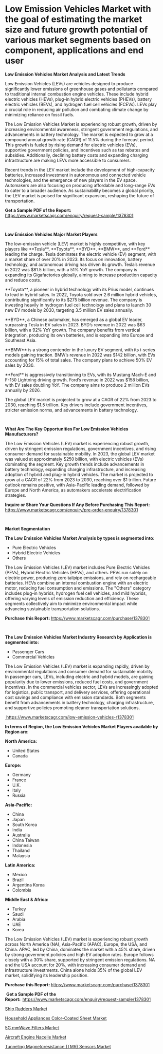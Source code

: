 <p><h1>Low Emission Vehicles Market with the goal of estimating the market size and future growth potential of various market segments based on component, applications and end user</h1></p><p><strong>Low Emission Vehicles Market Analysis and Latest Trends</strong></p>
<p><p>Low Emission Vehicles (LEVs) are vehicles designed to produce significantly lower emissions of greenhouse gases and pollutants compared to traditional internal combustion engine vehicles. These include hybrid electric vehicles (HEVs), plug-in hybrid electric vehicles (PHEVs), battery electric vehicles (BEVs), and hydrogen fuel cell vehicles (FCEVs). LEVs play a crucial role in reducing air pollution and combating climate change by minimizing reliance on fossil fuels.</p><p>The Low Emission Vehicles Market is experiencing robust growth, driven by increasing environmental awareness, stringent government regulations, and advancements in battery technology. The market is expected to grow at a compound annual growth rate (CAGR) of 11.5% during the forecast period. This growth is fueled by rising demand for electric vehicles (EVs), supportive government policies, and incentives such as tax rebates and subsidies. Additionally, declining battery costs and expanding charging infrastructure are making LEVs more accessible to consumers.</p><p>Recent trends in the LEV market include the development of high-capacity batteries, increased investment in autonomous and connected vehicle technologies, and the emergence of new players in the EV space. Automakers are also focusing on producing affordable and long-range EVs to cater to a broader audience. As sustainability becomes a global priority, the LEV market is poised for significant expansion, reshaping the future of transportation.</p></p>
<p><strong>Get a Sample PDF of the Report:&nbsp;</strong> <a href="https://www.marketscagr.com/enquiry/request-sample/1378301?utm_campaign=1920&utm_medium=2&utm_source=Github&utm_content=ia&utm_term=21012025&utm_id=low-emission-vehicles">https://www.marketscagr.com/enquiry/request-sample/1378301</a></p>
<p>&nbsp;</p>
<p><strong>Low Emission Vehicles Major Market Players</strong></p>
<p><p>The low-emission vehicle (LEV) market is highly competitive, with key players like **Tesla**, **Toyota**, **BYD**, **BMW**, and **Ford** leading the charge. Tesla dominates the electric vehicle (EV) segment, with a market share of over 20% in 2023. Its focus on innovation, battery technology, and autonomous driving has driven its growth. Tesla’s revenue in 2022 was $81.5 billion, with a 51% YoY growth. The company is expanding its Gigafactories globally, aiming to increase production capacity and reduce costs.</p><p>**Toyota**, a pioneer in hybrid technology with its Prius model, continues to lead in hybrid sales. In 2022, Toyota sold over 2.6 million hybrid vehicles, contributing significantly to its $275 billion revenue. The company is investing heavily in hydrogen fuel cell technology and plans to launch 30 new EV models by 2030, targeting 3.5 million EV sales annually.</p><p>**BYD**, a Chinese automaker, has emerged as a global EV leader, surpassing Tesla in EV sales in 2023. BYD’s revenue in 2022 was $63 billion, with a 92% YoY growth. The company benefits from vertical integration, producing its own batteries, and is expanding into Europe and Southeast Asia.</p><p>**BMW** is a strong contender in the luxury EV segment, with its i-series models gaining traction. BMW’s revenue in 2022 was $142 billion, with EVs accounting for 15% of total sales. The company plans to achieve 50% EV sales by 2030.</p><p>**Ford** is aggressively transitioning to EVs, with its Mustang Mach-E and F-150 Lightning driving growth. Ford’s revenue in 2022 was $158 billion, with EV sales doubling YoY. The company aims to produce 2 million EVs annually by 2026.</p><p>The global LEV market is projected to grow at a CAGR of 22% from 2023 to 2030, reaching $1.5 trillion. Key drivers include government incentives, stricter emission norms, and advancements in battery technology.</p></p>
<p>&nbsp;</p>
<p><strong>What Are The Key Opportunities For Low Emission Vehicles Manufacturers?</strong></p>
<p><p>The Low Emission Vehicles (LEV) market is experiencing robust growth, driven by stringent emission regulations, government incentives, and rising consumer demand for sustainable mobility. In 2023, the global LEV market was valued at approximately $250 billion, with electric vehicles (EVs) dominating the segment. Key growth trends include advancements in battery technology, expanding charging infrastructure, and increasing adoption of hybrid and plug-in hybrid vehicles. The market is projected to grow at a CAGR of 22% from 2023 to 2030, reaching over $1 trillion. Future outlook remains positive, with Asia-Pacific leading demand, followed by Europe and North America, as automakers accelerate electrification strategies.</p></p>
<p><strong>Inquire or Share Your Questions If Any Before Purchasing This Report:</strong> <a href="https://www.marketscagr.com/enquiry/pre-order-enquiry/1378301?utm_campaign=1920&utm_medium=2&utm_source=Github&utm_content=ia&utm_term=21012025&utm_id=low-emission-vehicles">https://www.marketscagr.com/enquiry/pre-order-enquiry/1378301</a></p>
<p>&nbsp;</p>
<p><strong>Market Segmentation</strong></p>
<p><strong>The Low Emission Vehicles Market Analysis by types is segmented into:</strong></p>
<p><ul><li>Pure Electric Vehicles</li><li>Hybrid Electric Vehicles</li><li>Others</li></ul></p>
<p><p>The Low Emission Vehicles (LEV) market includes Pure Electric Vehicles (PEVs), Hybrid Electric Vehicles (HEVs), and others. PEVs run solely on electric power, producing zero tailpipe emissions, and rely on rechargeable batteries. HEVs combine an internal combustion engine with an electric motor, reducing fuel consumption and emissions. The "Others" category includes plug-in hybrids, hydrogen fuel cell vehicles, and mild hybrids, offering varying levels of emission reduction and efficiency. These segments collectively aim to minimize environmental impact while advancing sustainable transportation solutions.</p></p>
<p><strong>Purchase this Report:&nbsp;</strong><a href="https://www.marketscagr.com/purchase/1378301?utm_campaign=1920&utm_medium=2&utm_source=Github&utm_content=ia&utm_term=21012025&utm_id=low-emission-vehicles">https://www.marketscagr.com/purchase/1378301</a></p>
<p>&nbsp;</p>
<p><strong>The Low Emission Vehicles Market Industry Research by Application is segmented into:</strong></p>
<p><ul><li>Passenger Cars</li><li>Commercial Vehicles</li></ul></p>
<p><p>The Low Emission Vehicles (LEV) market is expanding rapidly, driven by environmental regulations and consumer demand for sustainable mobility. In passenger cars, LEVs, including electric and hybrid models, are gaining popularity due to lower emissions, reduced fuel costs, and government incentives. In the commercial vehicles sector, LEVs are increasingly adopted for logistics, public transport, and delivery services, offering operational cost savings and compliance with emission standards. Both segments benefit from advancements in battery technology, charging infrastructure, and supportive policies promoting cleaner transportation solutions.</p></p>
<p><a href="https://www.marketscagr.com/low-emission-vehicles-r1378301?utm_campaign=1920&utm_medium=2&utm_source=Github&utm_content=ia&utm_term=21012025&utm_id=low-emission-vehicles">&nbsp;https://www.marketscagr.com/low-emission-vehicles-r1378301</a></p>
<p><strong>In terms of Region, the Low Emission Vehicles Market Players available by Region are:</strong></p>
<p>
    <p> <strong> North America: </strong>
        <ul>
            <li>United States</li>
            <li>Canada</li>
        </ul>
        </p> 
    <p> <strong> Europe: </strong>
        <ul>
            <li>Germany</li>
            <li>France</li>
            <li>U.K.</li>
            <li>Italy</li>
            <li>Russia</li>
        </ul>
        </p> 
    <p> <strong> Asia-Pacific: </strong>
        <ul>
            <li>China</li>
            <li>Japan</li>
            <li>South Korea</li>
            <li>India</li>
            <li>Australia</li>
            <li>China Taiwan</li>
            <li>Indonesia</li>
            <li>Thailand</li>
            <li>Malaysia</li>
        </ul>
        </p> 
    <p> <strong> Latin America: </strong>
        <ul>
            <li>Mexico</li>
            <li>Brazil</li>
            <li>Argentina Korea</li>
            <li>Colombia</li>
        </ul>
        </p> 
    <p> <strong> Middle East & Africa: </strong>
        <ul>
            <li>Turkey</li>
            <li>Saudi</li>
            <li>Arabia</li>
            <li>UAE</li>
            <li>Korea</li>
        </ul>
    </p>
    </p>
<p><p>The Low Emission Vehicles (LEV) market is experiencing robust growth across North America (NA), Asia-Pacific (APAC), Europe, the USA, and China. APAC, led by China, dominates the market with a 45% share, driven by strong government policies and high EV adoption rates. Europe follows closely with a 30% share, supported by stringent emission regulations. NA and the USA account for 20%, with increasing consumer demand and infrastructure investments. China alone holds 35% of the global LEV market, solidifying its leadership position.</p></p>
<p><strong>Purchase this Report: </strong><a href="https://www.marketscagr.com/purchase/1378301?utm_campaign=1920&utm_medium=2&utm_source=Github&utm_content=ia&utm_term=21012025&utm_id=low-emission-vehicles">https://www.marketscagr.com/purchase/1378301</a></p>
<p>&nbsp;<strong>Get a Sample PDF of the Report:&nbsp;&nbsp;</strong><a href="https://www.marketscagr.com/enquiry/request-sample/1378301?utm_campaign=1920&utm_medium=2&utm_source=Github&utm_content=ia&utm_term=21012025&utm_id=low-emission-vehicles">https://www.marketscagr.com/enquiry/request-sample/1378301</a></p>
<p><strong></strong></p>
<p><p><a href="https://www.linkedin.com/pulse/global-ship-rudders-market-forecast-2025-2032-sustained-ehqxf?utm_campaign=1920&utm_medium=2&utm_source=Github&utm_content=ia&utm_term=21012025&utm_id=low-emission-vehicles">Ship Rudders Market</a></p><p><a href="https://www.linkedin.com/pulse/market-size-growth-projections-household-appliances-color-coated-f6ohf?utm_campaign=1920&utm_medium=2&utm_source=Github&utm_content=ia&utm_term=21012025&utm_id=low-emission-vehicles">Household Appliances Color-Coated Sheet Market</a></p><p><a href="https://www.linkedin.com/pulse/aligning-strategies-growth-5g-mmwave-filters-market-report-weqrf?utm_campaign=1920&utm_medium=2&utm_source=Github&utm_content=ia&utm_term=21012025&utm_id=low-emission-vehicles">5G mmWave Filters Market</a></p><p><a href="https://github.com/ChiragRP21/Market-Research-Report-List-7/blob/main/aircraft-engine-nacelle-market.md?utm_campaign=1920&utm_medium=2&utm_source=Github&utm_content=ia&utm_term=21012025&utm_id=low-emission-vehicles">Aircraft Engine Nacelle Market</a></p><p><a href="https://www.linkedin.com/pulse/detailed-tunneling-magnetoresistance-tmr-sensors-market-izchf?utm_campaign=1920&utm_medium=2&utm_source=Github&utm_content=ia&utm_term=21012025&utm_id=low-emission-vehicles">Tunneling Magnetoresistance (TMR) Sensors Market</a></p></p>